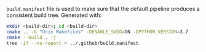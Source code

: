 `build.manifest` file is used to make sure that the default pipeline produces a consistent build tree. Generated with:
```sh
mkdir <build-dir>; cd <build-dir>
cmake .. -G "Unix Makefiles" -DENABLE_SWIG=ON -DPYTHON_VERSION=3.7
cmake --build . -j
tree -if --no-report > ../.github/build.manifest
```
